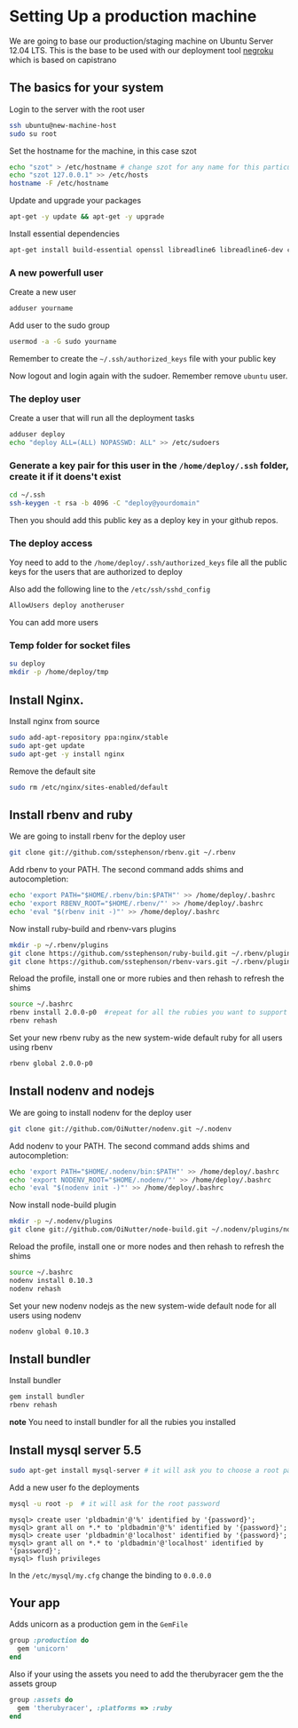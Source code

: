 # Setting Up a production machine

We are going to base our production/staging machine on Ubuntu Server 12.04 LTS. This is the base to be used with our deployment tool [negroku](https://github.com/platanus-repos/negroku) which is based on capistrano

## The basics for your system

Login to the server with the root user
```bash
ssh ubuntu@new-machine-host
sudo su root
```

Set the hostname for the machine, in this case szot
```bash
echo "szot" > /etc/hostname # change szot for any name for this particular machine
echo "szot 127.0.0.1" >> /etc/hosts
hostname -F /etc/hostname
```

Update and upgrade your packages
```bash
apt-get -y update && apt-get -y upgrade
```

Install essential dependencies
```bash
apt-get install build-essential openssl libreadline6 libreadline6-dev curl git-core zlib1g zlib1g-dev libssl-dev libyaml-dev libsqlite3-dev sqlite3 libxml2-dev libxslt-dev autoconf libc6-dev ncurses-dev automake libtool bison libmysqlclient15-dev libpcre3 libpcre3-dev
```

### A new powerfull user

Create a new user
```bash
adduser yourname
```

Add user to the sudo group
```bash
usermod -a -G sudo yourname
```
Remember to create the `~/.ssh/authorized_keys` file with your public key

Now logout and login again with the sudoer. Remember remove `ubuntu` user.

### The deploy user

Create a user that will run all the deployment tasks
```bash
adduser deploy
echo "deploy ALL=(ALL) NOPASSWD: ALL" >> /etc/sudoers
```

### Generate a key pair for this user in the `/home/deploy/.ssh` folder, create it if it doens't exist
```bash
cd ~/.ssh
ssh-keygen -t rsa -b 4096 -C "deploy@yourdomain"
```
Then you should add this public key as a deploy key in your github repos.

### The deploy access
Yoy need to add to the `/home/deploy/.ssh/authorized_keys` file all the public keys for the users that are authorized to deploy

Also add the following line to the `/etc/ssh/sshd_config`
```bash
AllowUsers deploy anotheruser
```
You can add more users

### Temp folder for socket files
```bash
su deploy
mkdir -p /home/deploy/tmp
```

## Install Nginx.

Install nginx from source
```bash
sudo add-apt-repository ppa:nginx/stable
sudo apt-get update
sudo apt-get -y install nginx
```

Remove the default site
```bash
sudo rm /etc/nginx/sites-enabled/default
```

## Install rbenv and ruby

We are going to install rbenv for the deploy user

```bash
git clone git://github.com/sstephenson/rbenv.git ~/.rbenv
```

Add rbenv to your PATH. The second command adds shims and autocompletion:

```bash
echo 'export PATH="$HOME/.rbenv/bin:$PATH"' >> /home/deploy/.bashrc
echo 'export RBENV_ROOT="$HOME/.rbenv/"' >> /home/deploy/.bashrc
echo 'eval "$(rbenv init -)"' >> /home/deploy/.bashrc
```

Now install ruby-build and rbenv-vars plugins

```bash
mkdir -p ~/.rbenv/plugins
git clone https://github.com/sstephenson/ruby-build.git ~/.rbenv/plugins/ruby-build
git clone https://github.com/sstephenson/rbenv-vars.git ~/.rbenv/plugins/rbenv-vars
```

Reload the profile, install one or more rubies and then rehash to refresh the shims

```bash
source ~/.bashrc
rbenv install 2.0.0-p0  #repeat for all the rubies you want to support
rbenv rehash
```

Set your new rbenv ruby as the new system-wide default ruby for all users using rbenv

```bash
rbenv global 2.0.0-p0
```

## Install nodenv and nodejs

We are going to install nodenv for the deploy user

```bash
git clone git://github.com/OiNutter/nodenv.git ~/.nodenv
```

Add nodenv to your PATH. The second command adds shims and autocompletion:

```bash
echo 'export PATH="$HOME/.nodenv/bin:$PATH"' >> /home/deploy/.bashrc
echo 'export NODENV_ROOT="$HOME/.nodenv/"' >> /home/deploy/.bashrc
echo 'eval "$(nodenv init -)"' >> /home/deploy/.bashrc
```

Now install node-build plugin

```bash
mkdir -p ~/.nodenv/plugins
git clone git://github.com/OiNutter/node-build.git ~/.nodenv/plugins/node-build
```

Reload the profile, install one or more nodes and then rehash to refresh the shims

```bash
source ~/.bashrc
nodenv install 0.10.3
nodenv rehash
```

Set your new nodenv nodejs as the new system-wide default node for all users using nodenv

```bash
nodenv global 0.10.3
```

## Install bundler

Install bundler
```bash
gem install bundler
rbenv rehash
```
**note**  You need to install bundler for all the rubies you installed

## Install mysql server 5.5

```bash
sudo apt-get install mysql-server # it will ask you to choose a root password
```

Add a new user fo the deployments
```bash
mysql -u root -p  # it will ask for the root password
```

```mysql
mysql> create user 'pldbadmin'@'%' identified by '{password}';
mysql> grant all on *.* to 'pldbadmin'@'%' identified by '{password}';
mysql> create user 'pldbadmin'@'localhost' identified by '{password}';
mysql> grant all on *.* to 'pldbadmin'@'localhost' identified by '{password}';
mysql> flush privileges
```

In the `/etc/mysql/my.cfg` change the binding to `0.0.0.0`

## Your app

Adds unicorn as a production gem in the `GemFile`
```ruby
group :production do
  gem 'unicorn'
end
```

Also if your using the assets you need to add the therubyracer gem the the assets group
```ruby
group :assets do
  gem 'therubyracer', :platforms => :ruby
end
```
